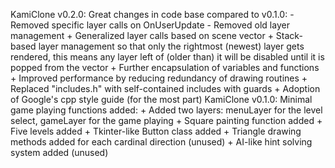 KamiClone v0.2.0:
  Great changes in code base compared to v0.1.0:
    - Removed specific layer calls on OnUserUpdate
    - Removed old layer management
    + Generalized layer calls based on scene vector
    + Stack-based layer management so that only the rightmost (newest) layer gets rendered, this means any layer left of (older than) it will be disabled until it is popped from the vector
    + Further encapsulation of variables and functions
    + Improved performance by reducing redundancy of drawing routines
    + Replaced "includes.h" with self-contained includes with guards
    + Adoption of Google's cpp style guide (for the most part)
KamiClone v0.1.0:
  Minimal game playing functions added:
    + Added two layers: menuLayer for the level select, gameLayer for the game playing
    + Square painting function added
    + Five levels added
    + Tkinter-like Button class added
    + Triangle drawing methods added for each cardinal direction (unused)
    + AI-like hint solving system added (unused)

